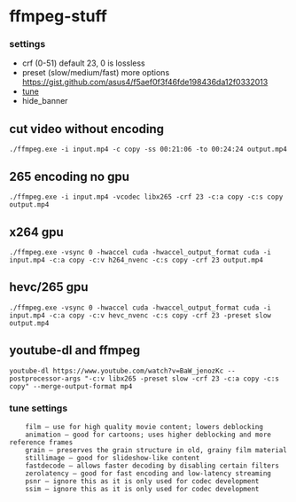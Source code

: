# ffmpeg-stuff

### settings

* crf (0-51) default 23, 0 is lossless
* preset (slow/medium/fast) more options https://gist.github.com/asus4/f5aef0f3f46fde198436da12f0332013
* [tune](#tune-settings)
* hide_banner


## cut video without encoding

`./ffmpeg.exe -i input.mp4 -c copy -ss 00:21:06 -to 00:24:24 output.mp4 `

## 265 encoding no gpu

`./ffmpeg.exe -i input.mp4 -vcodec libx265 -crf 23 -c:a copy -c:s copy output.mp4`


## x264 gpu

`./ffmpeg.exe -vsync 0 -hwaccel cuda -hwaccel_output_format cuda -i input.mp4 -c:a copy -c:v h264_nvenc -c:s copy -crf 23 output.mp4 `

## hevc/265 gpu

` ./ffmpeg.exe -vsync 0 -hwaccel cuda -hwaccel_output_format cuda -i input.mp4 -c:a copy -c:v hevc_nvenc -c:s copy -crf 23 -preset slow output.mp4 `

## youtube-dl and ffmpeg

` youtube-dl https://www.youtube.com/watch?v=BaW_jenozKc --postprocessor-args "-c:v libx265 -preset slow -crf 23 -c:a copy -c:s copy" --merge-output-format mp4 `

### tune settings

```
    film – use for high quality movie content; lowers deblocking
    animation – good for cartoons; uses higher deblocking and more reference frames
    grain – preserves the grain structure in old, grainy film material
    stillimage – good for slideshow-like content
    fastdecode – allows faster decoding by disabling certain filters
    zerolatency – good for fast encoding and low-latency streaming
    psnr – ignore this as it is only used for codec development
    ssim – ignore this as it is only used for codec development 
```
